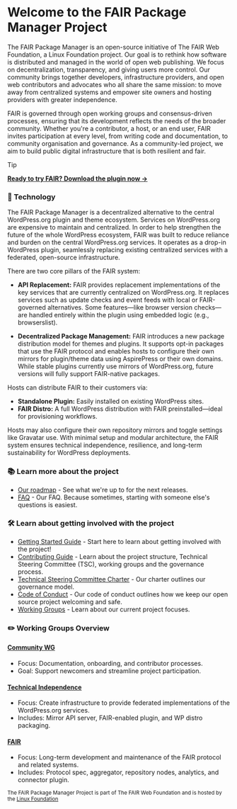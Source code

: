 # Welcome to the FAIR Package Manager Project

The FAIR Package Manager is an open-source initiative of The FAIR Web Foundation, a Linux Foundation project. Our goal is to rethink how software is distributed and managed in the world of open web publishing. We focus on decentralization, transparency, and giving users more control. Our community brings together developers, infrastructure providers, and open web contributors and advocates who all share the same mission: to move away from centralized systems and empower site owners and hosting providers with greater independence.

FAIR is governed through open working groups and consensus-driven processes, ensuring that its development reflects the needs of the broader community. Whether you're a contributor, a host, or an end user, FAIR invites participation at every level, from writing code and documentation, to community organisation and governance. As a community-led project, we aim to build public digital infrastructure that is both resilient and fair.

> [!TIP]
> [**Ready to try FAIR? Download the plugin now →**](https://github.com/fairpm/fair-plugin/releases)

### 🚀 Technology

The FAIR Package Manager is a decentralized alternative to the central WordPress.org plugin and theme ecosystem. Services on WordPress.org are expensive to maintain and centralized. In order to help strengthen the future of the whole WordPress ecosystem, FAIR was built to reduce reliance and burden on the central WordPress.org services. It operates as a drop-in WordPress plugin, seamlessly replacing existing centralized services with a federated, open-source infrastructure.

There are two core pillars of the FAIR system:

* **API Replacement:** FAIR provides replacement implementations of the key services that are currently centralized on WordPress.org. It replaces services such as update checks and event feeds with local or FAIR-governed alternatives. Some features—like browser version checks—are handled entirely within the plugin using embedded logic (e.g., browserslist).

* **Decentralized Package Management:** FAIR introduces a new package distribution model for themes and plugins. It supports opt-in packages that use the FAIR protocol and enables hosts to configure their own mirrors for plugin/theme data using AspirePress or their own domains. While stable plugins currently use mirrors of WordPress.org, future versions will fully support FAIR-native packages.

Hosts can distribute FAIR to their customers via:

* **Standalone Plugin:** Easily installed on existing WordPress sites.
* **FAIR Distro:** A full WordPress distribution with FAIR preinstalled—ideal for provisioning workflows.

Hosts may also configure their own repository mirrors and toggle settings like Gravatar use. With minimal setup and modular architecture, the FAIR system ensures technical independence, resilience, and long-term sustainability for WordPress deployments.

### 📚 Learn more about the project

* [Our roadmap](https://github.com/orgs/fairpm/discussions/24) - See what we're up to for the next releases.
* [FAQ](https://github.com/fairpm/tsc/blob/main/faqs/README.md) - Our FAQ. Because sometimes, starting with someone else's questions is easiest.

### 🛠️️ Learn about getting involved with the project

* [Getting Started Guide](https://github.com/fairpm/tsc/blob/main/getting-started.md) - Start here to learn about getting involved with the project!
* [Contributing Guide](https://github.com/fairpm/tsc/blob/main/contributing.md) - Learn about the project structure, Technical Steering Committee (TSC), working groups and the governance process.
* [Technical Steering Committee Charter](https://github.com/fairpm/tsc/blob/main/charter.md) - Our charter outlines our governance model.
* [Code of Conduct](https://github.com/fairpm/tsc/blob/main/code-of-conduct.md) - Our code of conduct outlines how we keep our open source project welcoming and safe.
* [Working Groups](https://github.com/fairpm/tsc/tree/main/working-groups) - Learn about our current project focuses.

### ✏️ Working Groups Overview

#### [Community WG](https://github.com/fairpm/tsc)

* Focus: Documentation, onboarding, and contributor processes.
* Goal: Support newcomers and streamline project participation.

#### [Technical Independence](https://github.com/fairpm/fair-plugin)

* Focus: Create infrastructure to provide federated implementations of the WordPress.org services.
* Includes: Mirror API server, FAIR-enabled plugin, and WP distro packaging.

#### [FAIR](https://github.com/fairpm/fair-protocol)

* Focus: Long-term development and maintenance of the FAIR protocol and related systems.
* Includes: Protocol spec, aggregator, repository nodes, analytics, and connector plugin.

<sub>The FAIR Package Manager Project is part of The FAIR Web Foundation and is hosted by the [Linux Foundation](https://www.linuxfoundation.org/) </sub>
